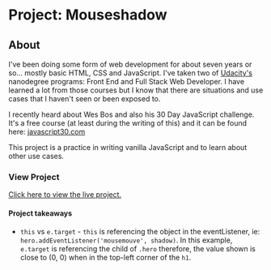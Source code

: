 # Project: Mouseshadow

## About
I've been doing some form of web development for about seven years or so... mostly basic HTML, CSS and JavaScript. I've taken two of [Udacity's](https://www.udacity.com) nanodegree programs: Front End and Full Stack Web Developer. I have learned a lot from those courses but I know that there are situations and use cases that I haven't seen or been exposed to.

I recently heard about Wes Bos and also his 30 Day JavaScript challenge. It's a free course (at least during the writing of this) and it can be found here: [javascript30.com](https://javascript30.com)

This project is a practice in writing vanilla JavaScript and to learn about other use cases.

### View Project
[Click here to view the live project.](https://junclemente.github.io/j30-mouseshadow/)


#### Project takeaways
* `this` vs `e.target` - `this` is referencing the object in the eventListener, ie: `hero.addEventListener('mousemouve', shadow)`. In this example, `e.target` is referencing the child of `.hero` therefore, the value shown is close to (0, 0) when in the top-left corner of the `h1`. 